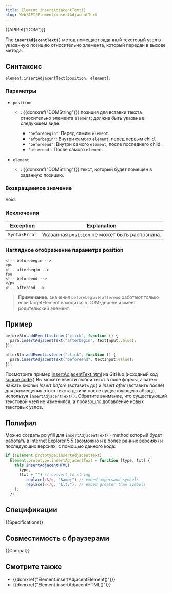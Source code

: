 ```yaml
---
title: Element.insertAdjacentText()
slug: Web/API/Element/insertAdjacentText
---
```


{{APIRef("DOM")}}

The **`insertAdjacentText()`** метод помещает заданный текстовый узел в указанную позицию относительно элемента, который передан в вызове метода.

## Синтаксис

```
element.insertAdjacentText(position, element);
```

### Параметры

- `position`

  - : {{domxref("DOMString")}} позиция для вставки текста относительно элемента `element`; должна быть указана в следующем виде:

    - `'beforebegin'`: Перед самим `element`.
    - `'afterbegin'`: Внутри самого `element`, перед первым child.
    - `'beforeend'`: Внутри самого `element`, после последнего child.
    - `'afterend'`: После самого `element`.

- `element`
  - : {{domxref("DOMString")}} текст, который будет помещён в заданную позицию.

### Возвращаемое значение

Void.

### Исключения

| Exception     | Explanation                                    |
| ------------- | ---------------------------------------------- |
| `SyntaxError` | Указанная `position` не может быть распознана. |

### Наглядное отображение параметра position

```
<!-- beforebegin -->
<p>
<!-- afterbegin -->
foo
<!-- beforeend -->
</p>
<!-- afterend -->
```

> **Примечание:** значения `beforebegin` и `afterend` работают только если targetElement находится в DOM-дереве и имеет родительский элемент.

## Пример

```js
beforeBtn.addEventListener("click", function () {
  para.insertAdjacentText("afterbegin", textInput.value);
});

afterBtn.addEventListener("click", function () {
  para.insertAdjacentText("beforeend", textInput.value);
});
```

Посмотрите пример [insertAdjacentText.html](https://mdn.github.io/dom-examples/insert-adjacent/insertAdjacentText.html) на GitHub (исходный код [source code](https://github.com/mdn/dom-examples/blob/master/insert-adjacent/insertAdjacentText.html).) Вы можете ввести любой текст в поле формы, а затем нажать кнопки _Insert before_ (вставить до) и _Insert after_ (вставить после) для размещения этого текста до или после существующего абзаца, используя `insertAdjacentText()`. Обратите внимание, что существующий текстовой узел не изменился, а произошло добавление новых текстовых узлов.

## Полифил

Можно создать polyfill для `insertAdjacentText()` method который будет работать в Internet Explorer 5.5 (возможно и в более ранних версиях) и последующих версиях, с помощью данного кода:

```js
if (!Element.prototype.insertAdjacentText)
  Element.prototype.insertAdjacentText = function (type, txt) {
    this.insertAdjacentHTML(
      type,
      (txt + "") // convert to string
        .replace(/&/g, "&amp;") // embed ampersand symbols
        .replace(/</g, "&lt;"), // embed greater than symbols
    );
  };
```

## Спецификации

{{Specifications}}

## Совместимость с браузерами

{{Compat}}

## Смотрите также

- {{domxref("Element.insertAdjacentElement()")}}
- {{domxref("Element.insertAdjacentHTML()")}}
